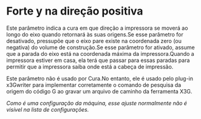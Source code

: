 Forte y na direção positiva
====
Este parâmetro indica a cura em que direção a impressora se moverá ao longo do eixo quando retornará às suas origens.Se esse parâmetro for desativado, pressupõe que o eixo pare existe na coordenada zero (ou negativa) do volume de construção.Se esse parâmetro for ativado, assume que a parada do eixo está na coordenada máxima da impressora.Quando a impressora estiver em casa, ela terá que passar para essas paradas para permitir que a impressora saiba onde está a cabeça de impressão.

Este parâmetro não é usado por Cura.No entanto, ele é usado pelo plug-in x3Gwriter para implementar corretamente o comando de pesquisa da origem do código G ao gravar um arquivo de caminho da ferramenta X3G.

*Como é uma configuração da máquina, esse ajuste normalmente não é visível na lista de configurações.*